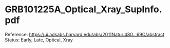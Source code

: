 # GRB101225A_Optical_Xray_SupInfo.pdf

Reference: https://ui.adsabs.harvard.edu/abs/2011Natur.480...69C/abstract
Status: Early, Late, Optical, Xray